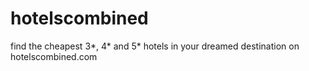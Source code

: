 # hotelscombined
find the cheapest 3*, 4* and 5* hotels in your dreamed destination on hotelscombined.com
